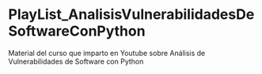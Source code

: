 # PlayList_AnalisisVulnerabilidadesDeSoftwareConPython
Material del curso que imparto en Youtube sobre Análisis de Vulnerabilidades de Software con Python
